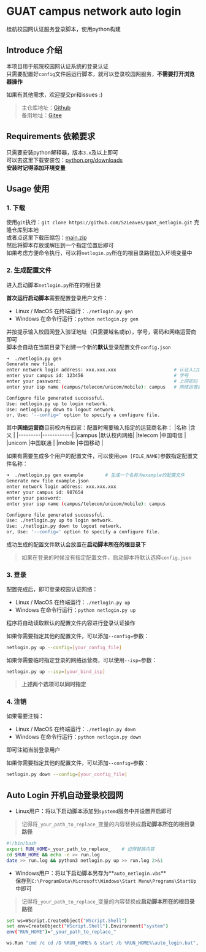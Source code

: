 # GUAT campus network auto login
桂航校园网认证服务登录脚本，使用python构建

## Introduce 介绍
本项目用于航院校园网认证系统的登录认证  
只需要配置好`config`文件后运行脚本，就可以登录校园网服务，**不需要打开浏览器操作**  

如果有其他需求，欢迎提交pr和issues :)

> 主仓库地址：[Github](https://github.com/SzLeaves/guat_netlogin)  
> 备用地址：[Gitee](https://gitee.com/szleaves/guat_netlogin)  


## Requirements 依赖要求 
只需要安装python解释器，版本`3.x`及以上即可  
可以去这里下载安装包：[python.org/downloads](https://www.python.org/downloads/)  
**安装时记得添加环境变量**

## Usage 使用
### 1. 下载
使用`git`执行：`git clone https://github.com/SzLeaves/guat_netlogin.git`  克隆仓库到本地  
或者点这里下载压缩包：[main.zip](https://github.com/SzLeaves/guat_netlogin/archive/refs/heads/main.zip)  
然后将脚本存放或解压到一个指定位置后即可  
如果考虑方便命令执行，可以将`netlogin.py`所在的根目录路径加入环境变量中  

### 2. 生成配置文件
进入启动脚本`netlogin.py`所在的根目录  

**首次运行启动脚本**需要配置登录用户文件：
* Linux / MacOS 在终端运行：`./netlogin.py gen`  
* Windows 在命令行运行：`python netlogin.py gen`

并按提示输入校园网登入验证地址（只需要域名或ip），学号，密码和网络运营商即可  
脚本会自动在当前目录下创建一个新的**默认**登录配置文件`config.json`  
```bash
➜  ./netlogin.py gen
Generate new file.
enter network login address: xxx.xxx.xxx                     # 认证入口IP：10.1.2.3
enter your campus id: 123456                                 # 学号 
enter your password:                                         # 上网密码
enter your isp name (campus/telecom/unicom/mobile): campus   # 网络运营商

Configure file generated successful.
Use: netlogin.py up to login network.
Use: netlogin.py down to logout network.
or, Use: '--config=' option to specify a configure file.
```

其中**网络运营商**目前校内有四家：配置时需要输入指定的运营商名称：
|名称     |含义        |
|---------|------------|
|campus   |默认校内网络|
|telecom  |中国电信    |
|unicom   |中国联通    |
|mobile   |中国移动    |

如果有需要生成多个用户的配置文件，可以使用`gen [FILE_NAME]`参数指定配置文件名称：
```bash
➜  ./netlogin.py gen example        # 生成一个名称为example的配置文件
Generate new file example.json
enter network login address: xxx.xxx.xxx
enter your campus id: 987654
enter your password: 
enter your isp name (campus/telecom/unicom/mobile): campus

Configure file generated successful.
Use: ./netlogin.py up to login network.
Use: ./netlogin.py down to logout network.
or, Use: '--config=' option to specify a configure file.
```

成功生成的配置文件默认会放置在**启动脚本所在的根目录下**  

> 如果在登录的时候没有指定配置文件，启动脚本将默认选择`config.json`

### 3. 登录
配置完成后，即可登录校园认证网络：  
* Linux / MacOS 在终端运行：`./netlogin.py up`  
* Windows 在命令行运行：`python netlogin.py up`

程序将自动读取默认的配置文件内容进行登录认证操作  

如果你需要指定其他的配置文件，可以添加`--config=`参数：  
```bash
netlogin.py up --config=[your_config_file]
```

如果你需要临时指定登录的网络运营商，可以使用`--isp=`参数：
```bash
netlogin.py up --isp=[your_bind_isp]
```
> **上述两个选项可以同时指定**

### 4. 注销
如果需要注销：  
* Linux / MacOS 在终端运行：`./netlogin.py down`  
* Windows 在命令行运行：`python netlogin.py down`  

即可注销当前登录用户  

如果你需要指定其他的配置文件，可以添加`--config=`参数：  
```bash
netlogin.py down --config=[your_config_file]
```

## Auto Login 开机自动登录校园网  
* Linux用户：将以下启动脚本添加到`systemd`服务中并设置开启即可  
> 记得将`_your_path_to_replace_`变量的内容替换成**启动脚本所在的根目录路径**
```bash
#!/bin/bash
export RUN_HOME=_your_path_to_replace_    # 记得替换内容
cd $RUN_HOME && echo -e >> run.log
date >> run.log && python3 netlogin.py up >> run.log 2>&1
```


* Windows用户：将以下启动脚本另存为**`auto_netlogin.vbs`**      
  保存到`C:\ProgramData\Microsoft\Windows\Start Menu\Programs\StartUp`中即可    
> 记得将`_your_path_to_replace_`变量的内容替换成**启动脚本所在的根目录路径**
```bash
set ws=WScript.CreateObject("WScript.Shell")
set env=CreateObject("WScript.Shell").Environment("system")
env("RUN_HOME")="_your_path_to_replace_"

ws.Run "cmd /c cd /D %RUN_HOME% & start /b %RUN_HOME%\auto_login.bat", 0
```